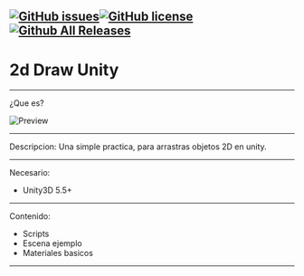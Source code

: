 [![GitHub issues](https://img.shields.io/github/issues/lPinchol/2d-draw-unity.svg?style=plastic)](https://github.com/lPinchol/2d-draw-unity/issues)[![GitHub license](https://img.shields.io/badge/license-MIT-blue.svg?style=plastic)](https://raw.githubusercontent.com/lPinchol/2d-draw-unity/master/LICENSE)[![Github All Releases](https://img.shields.io/github/downloads/atom/atom/total.svg?style=plastic)](https://github.com/lPinchol/2d-draw-unity/archive/master.zip)
---
# 2d Draw Unity
---
¿Que es?

![Preview][1]

---

Descripcion:
Una simple practica, para arrastras objetos 2D en unity.

---

Necesario:
- Unity3D 5.5+

---

Contenido:
- Scripts
- Escena ejemplo
- Materiales basicos

---

[1]: https://github.com/lPinchol/2d-draw-unity/blob/master/Resources/img/GIF.gif
